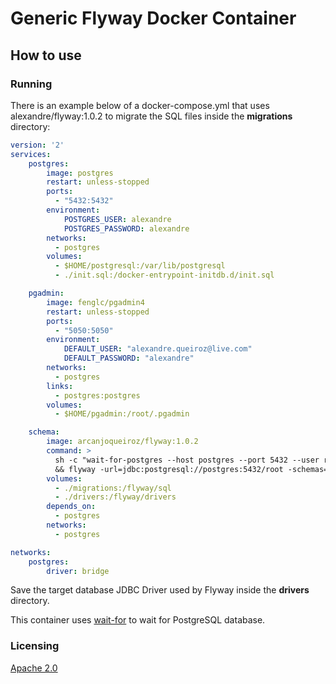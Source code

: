 # Generic Flyway Docker Container

## How to use

### Running

There is an example below of a docker-compose.yml that uses alexandre/flyway:1.0.2 to migrate the SQL files inside the  **migrations** directory:

```yml
version: '2'
services:
    postgres:
        image: postgres
        restart: unless-stopped
        ports:
          - "5432:5432"
        environment:
            POSTGRES_USER: alexandre
            POSTGRES_PASSWORD: alexandre
        networks:
          - postgres
        volumes:
          - $HOME/postgresql:/var/lib/postgresql
          - ./init.sql:/docker-entrypoint-initdb.d/init.sql

    pgadmin:
        image: fenglc/pgadmin4
        restart: unless-stopped
        ports:
          - "5050:5050"
        environment:
            DEFAULT_USER: "alexandre.queiroz@live.com"
            DEFAULT_PASSWORD: "alexandre"
        networks:
          - postgres
        links:
          - postgres:postgres
        volumes:
          - $HOME/pgadmin:/root/.pgadmin

    schema:
        image: arcanjoqueiroz/flyway:1.0.2
        command: >
          sh -c "wait-for-postgres --host postgres --port 5432 --user root --password root --database root --seconds 20 --maxAttempts 10 
          && flyway -url=jdbc:postgresql://postgres:5432/root -schemas=root -user=root -password=root migrate"
        volumes:
          - ./migrations:/flyway/sql
          - ./drivers:/flyway/drivers
        depends_on:
          - postgres
        networks:
          - postgres

networks:
    postgres:
        driver: bridge

```

Save the target database JDBC Driver used by Flyway inside the **drivers** directory.

This container uses [wait-for](https://github.com/ArcanjoQueiroz/wait-for) to wait for PostgreSQL database.

### Licensing

[Apache 2.0](https://www.apache.org/licenses/LICENSE-2.0.html)
